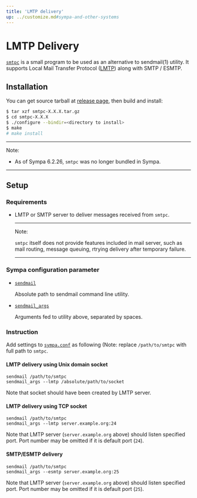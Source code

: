 ```yaml
---
title: 'LMTP delivery'
up: ../customize.md#sympa-and-other-systems
---
```


LMTP Delivery
=============

[``smtpc``](https://github.com/ikedas/smtpc) is a small program to be used as
an alternative to sendmail(1) utility.  It supports
Local Mail Transfer Protocol ([LMTP](https://tools.ietf.org/html/rfc2033))
along with SMTP / ESMTP.

Installation
------------

You can get source tarball at
[release page](https://github.com/ikedas/smtpc/releases),
then build and install:

``` bash
$ tar xzf smtpc-X.X.X.tar.gz
$ cd smtpc-X.X.X
$ ./configure --bindir=<directory to install>
$ make
# make install
```

----
Note:

  * As of Sympa 6.2.26, ``smtpc`` was no longer bundled in Sympa.

----

Setup
-----

### Requirements

  * LMTP or SMTP server to deliver messages received from ``smtpc``.

    ----
    Note:

    ``smtpc`` itself does not provide features included in mail server,
    such as mail routing, message queuing, rtrying delivery after temporary
    failure.

    ----

### Sympa configuration parameter

  * [``sendmail``](/gpldoc/man/sympa_config.5.html#sendmail)

    Absolute path to sendmail command line utility. 

  * [``sendmail_args``](/gpldoc/man/sympa_config.5.html#sendmail_args)

    Arguments fed to utility above, separated by spaces.

### Instruction

Add settings to [``sympa.conf``](../layout.md#config) as following (Note:
replace ``/path/to/smtpc`` with full path to ``smtpc``.

#### LMTP delivery using Unix domain socket

```
sendmail /path/to/smtpc
sendmail_args --lmtp /absolute/path/to/socket
```

Note that socket should have been created by LMTP server.

#### LMTP delivery using TCP socket

```
sendmail /path/to/smtpc
sendmail_args --lmtp server.example.org:24
```

Note that LMTP server (``server.example.org`` above) should listen specified
port. Port number may be omitted if it is default port (``24``).

#### SMTP/ESMTP delivery

```
sendmail /path/to/smtpc
sendmail_args --esmtp server.example.org:25
```

Note that LMTP server (``server.example.org`` above) should listen specified
port. Port number may be omitted if it is default port (``25``).
